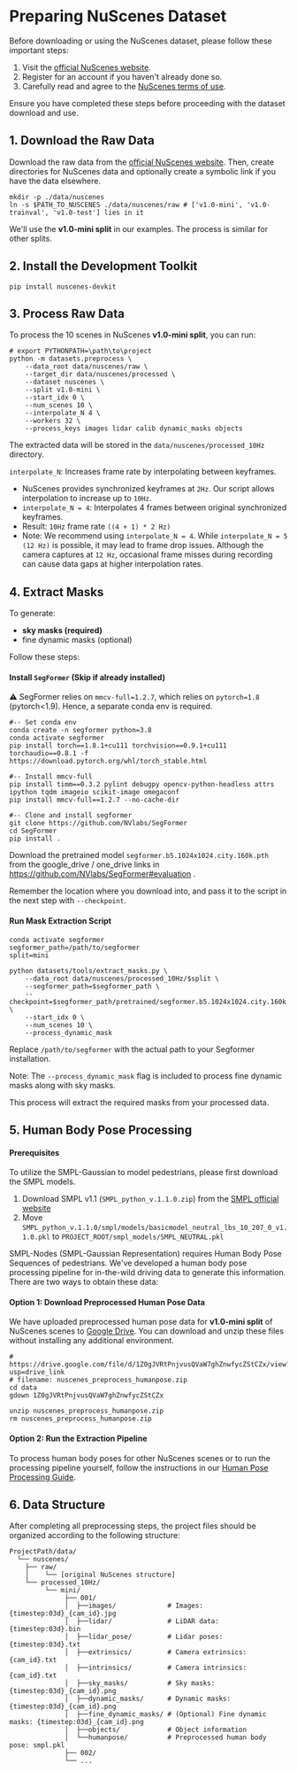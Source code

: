 # Preparing NuScenes Dataset

Before downloading or using the NuScenes dataset, please follow these important steps:

1. Visit the [official NuScenes website](https://www.nuscenes.org/).
2. Register for an account if you haven't already done so.
3. Carefully read and agree to the [NuScenes terms of use](https://www.nuscenes.org/terms-of-use).

Ensure you have completed these steps before proceeding with the dataset download and use.

## 1. Download the Raw Data

Download the raw data from the [official NuScenes website](https://www.nuscenes.org/download). Then, create directories for NuScenes data and optionally create a symbolic link if you have the data elsewhere.

```shell
mkdir -p ./data/nuscenes
ln -s $PATH_TO_NUSCENES ./data/nuscenes/raw # ['v1.0-mini', 'v1.0-trainval', 'v1.0-test'] lies in it
```

We'll use the **v1.0-mini split** in our examples. The process is similar for other splits.

## 2. Install the Development Toolkit
```shell
pip install nuscenes-devkit
```

## 3. Process Raw Data

To process the 10 scenes in NuScenes **v1.0-mini split**, you can run:

```shell
# export PYTHONPATH=\path\to\project
python -m datasets.preprocess \
    --data_root data/nuscenes/raw \
    --target_dir data/nuscenes/processed \
    --dataset nuscenes \
    --split v1.0-mini \
    --start_idx 0 \
    --num_scenes 10 \
    --interpolate_N 4 \
    --workers 32 \
    --process_keys images lidar calib dynamic_masks objects
```

The extracted data will be stored in the `data/nuscenes/processed_10Hz` directory.

`interpolate_N`: Increases frame rate by interpolating between keyframes.

* NuScenes provides synchronized keyframes at `2Hz`. Our script allows interpolation to increase up to `10Hz`.
* `interpolate_N = 4`: Interpolates 4 frames between original synchronized keyframes.
* Result: `10Hz` frame rate `((4 + 1) * 2 Hz)`
* Note: We recommend using `interpolate_N = 4`. While `interpolate_N = 5 (12 Hz)` is possible, it may lead to frame drop issues. Although the camera captures at `12 Hz`, occasional frame misses during recording can cause data gaps at higher interpolation rates.

## 4. Extract Masks

To generate:

- **sky masks (required)** 
- fine dynamic masks (optional)

Follow these steps:

#### Install `SegFormer` (Skip if already installed)

:warning: SegFormer relies on `mmcv-full=1.2.7`, which relies on `pytorch=1.8` (pytorch<1.9). Hence, a separate conda env is required.

```shell
#-- Set conda env
conda create -n segformer python=3.8
conda activate segformer
pip install torch==1.8.1+cu111 torchvision==0.9.1+cu111 torchaudio==0.8.1 -f https://download.pytorch.org/whl/torch_stable.html

#-- Install mmcv-full
pip install timm==0.3.2 pylint debugpy opencv-python-headless attrs ipython tqdm imageio scikit-image omegaconf
pip install mmcv-full==1.2.7 --no-cache-dir

#-- Clone and install segformer
git clone https://github.com/NVlabs/SegFormer
cd SegFormer
pip install .
```

Download the pretrained model `segformer.b5.1024x1024.city.160k.pth` from the google_drive / one_drive links in https://github.com/NVlabs/SegFormer#evaluation .

Remember the location where you download into, and pass it to the script in the next step with `--checkpoint`.

#### Run Mask Extraction Script

```shell
conda activate segformer
segformer_path=/path/to/segformer
split=mini

python datasets/tools/extract_masks.py \
    --data_root data/nuscenes/processed_10Hz/$split \
    --segformer_path=$segformer_path \
    --checkpoint=$segformer_path/pretrained/segformer.b5.1024x1024.city.160k.pth \
    --start_idx 0 \
    --num_scenes 10 \
    --process_dynamic_mask
```

Replace `/path/to/segformer` with the actual path to your Segformer installation.

Note: The `--process_dynamic_mask` flag is included to process fine dynamic masks along with sky masks.

This process will extract the required masks from your processed data.

## 5. Human Body Pose Processing

#### Prerequisites
To utilize the SMPL-Gaussian to model pedestrians, please first download the SMPL models.

1. Download SMPL v1.1 (`SMPL_python_v.1.1.0.zip`) from the [SMPL official website](https://smpl.is.tue.mpg.de/download.php)
2. Move `SMPL_python_v.1.1.0/smpl/models/basicmodel_neutral_lbs_10_207_0_v1.1.0.pkl` to `PROJECT_ROOT/smpl_models/SMPL_NEUTRAL.pkl`

SMPL-Nodes (SMPL-Gaussian Representation) requires Human Body Pose Sequences of pedestrians. We've developed a human body pose processing pipeline for in-the-wild driving data to generate this information. There are two ways to obtain these data:

#### Option 1: Download Preprocessed Human Pose Data

We have uploaded preprocessed human pose data for **v1.0-mini split** of NuScenes scenes to [Google Drive](https://drive.google.com/drive/folders/187w1rwEZ5i9tb4y-dOJVTnIZAtKPR7_j). You can download and unzip these files without installing any additional environment.

```shell
# https://drive.google.com/file/d/1Z0gJVRtPnjvusQVaW7ghZnwfycZStCZx/view?usp=drive_link
# filename: nuscenes_preprocess_humanpose.zip
cd data
gdown 1Z0gJVRtPnjvusQVaW7ghZnwfycZStCZx

unzip nuscenes_preprocess_humanpose.zip
rm nuscenes_preprocess_humanpose.zip
```

#### Option 2: Run the Extraction Pipeline

To process human body poses for other NuScenes scenes or to run the processing pipeline yourself, follow the instructions in our [Human Pose Processing Guide](./HumanPose.md).

## 6. Data Structure

After completing all preprocessing steps, the project files should be organized according to the following structure:

```shell
ProjectPath/data/
  └── nuscenes/
    ├── raw/
    │    └── [original NuScenes structure]
    └── processed_10Hz/
         └── mini/
              ├── 001/
              │  ├──images/             # Images: {timestep:03d}_{cam_id}.jpg
              │  ├──lidar/              # LiDAR data: {timestep:03d}.bin
              │  ├──lidar_pose/         # Lidar poses: {timestep:03d}.txt
              │  ├──extrinsics/         # Camera extrinsics: {cam_id}.txt
              │  ├──intrinsics/         # Camera intrinsics: {cam_id}.txt
              │  ├──sky_masks/          # Sky masks: {timestep:03d}_{cam_id}.png
              │  ├──dynamic_masks/      # Dynamic masks: {timestep:03d}_{cam_id}.png
              │  ├──fine_dynamic_masks/ # (Optional) Fine dynamic masks: {timestep:03d}_{cam_id}.png
              │  ├──objects/            # Object information
              │  └──humanpose/          # Preprocessed human body pose: smpl.pkl
              ├── 002/
              └── ...
```
